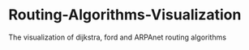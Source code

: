 # Routing-Algorithms-Visualization
The visualization of dijkstra, ford and ARPAnet routing algorithms
